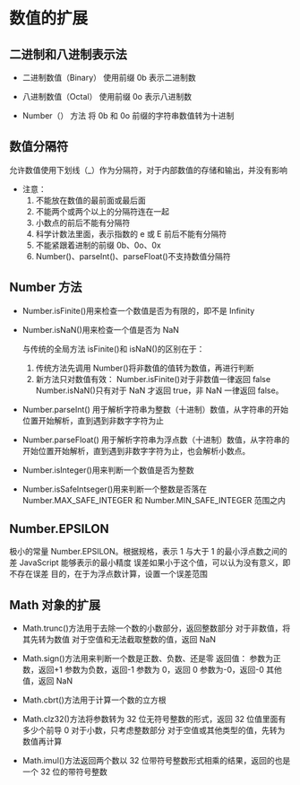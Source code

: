 # 数值的扩展

## 二进制和八进制表示法

-   二进制数值（Binary）
    使用前缀 0b 表示二进制数

-   八进制数值（Octal）
    使用前缀 0o 表示八进制数

-   Number（） 方法
    将 0b 和 0o 前缀的字符串数值转为十进制

## 数值分隔符

允许数值使用下划线（\_）作为分隔符，对于内部数值的存储和输出，并没有影响

-   注意：
    1. 不能放在数值的最前面或最后面
    2. 不能两个或两个以上的分隔符连在一起
    3. 小数点的前后不能有分隔符
    4. 科学计数法里面，表示指数的 e 或 E 前后不能有分隔符
    5. 不能紧跟着进制的前缀 0b、0o、0x
    6. Number()、parseInt()、parseFloat()不支持数值分隔符

## Number 方法

-   Number.isFinite()用来检查一个数值是否为有限的，即不是 Infinity

-   Number.isNaN()用来检查一个值是否为 NaN

    与传统的全局方法 isFinite()和 isNaN()的区别在于：

    1. 传统方法先调用 Number()将非数值的值转为数值，再进行判断
    2. 新方法只对数值有效：
       Number.isFinite()对于非数值一律返回 false
       Number.isNaN()只有对于 NaN 才返回 true，非 NaN 一律返回 false。

-   Number.parseInt() 用于解析字符串为整数（十进制）数值，从字符串的开始位置开始解析，直到遇到非数字字符为止

-   Number.parseFloat() 用于解析字符串为浮点数（十进制）数值，从字符串的开始位置开始解析，直到遇到非数字字符为止，也会解析小数点。

-   Number.isInteger()用来判断一个数值是否为整数

-   Number.isSafeIntseger()用来判断一个整数是否落在 Number.MAX_SAFE_INTEGER 和 Number.MIN_SAFE_INTEGER 范围之内

## Number.EPSILON

极小的常量 Number.EPSILON。根据规格，表示 1 与大于 1 的最小浮点数之间的差
JavaScript 能够表示的最小精度
误差如果小于这个值，可以认为没有意义，即不存在误差
目的，在于为浮点数计算，设置一个误差范围

## Math 对象的扩展

-   Math.trunc()方法用于去除一个数的小数部分，返回整数部分
    对于非数值，将其先转为数值
    对于空值和无法截取整数的值，返回 NaN

-   Math.sign()方法用来判断一个数是正数、负数、还是零
    返回值：
    参数为正数，返回+1
    参数为负数，返回-1
    参数为 0，返回 0
    参数为-0，返回-0
    其他值，返回 NaN

-   Math.cbrt()方法用于计算一个数的立方根

-   Math.clz32()方法将参数转为 32 位无符号整数的形式，返回 32 位值里面有多少个前导 0
    对于小数，只考虑整数部分
    对于空值或其他类型的值，先转为数值再计算

-   Math.imul()方法返回两个数以 32 位带符号整数形式相乘的结果，返回的也是一个 32 位的带符号整数
